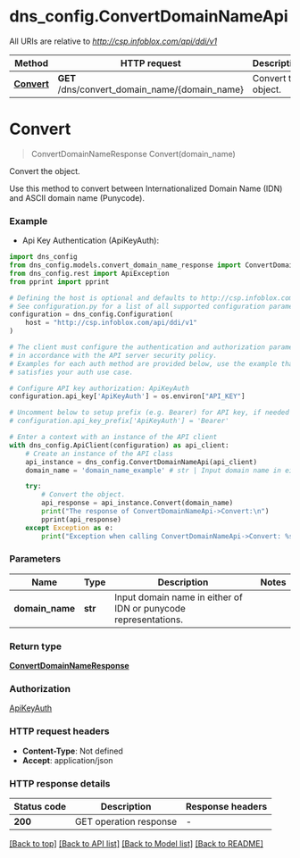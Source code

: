 # dns_config.ConvertDomainNameApi

All URIs are relative to *http://csp.infoblox.com/api/ddi/v1*

Method | HTTP request | Description
------------- | ------------- | -------------
[**Convert**](ConvertDomainNameApi.md#Convert) | **GET** /dns/convert_domain_name/{domain_name} | Convert the object.


# **Convert**
> ConvertDomainNameResponse Convert(domain_name)

Convert the object.

Use this method to convert between Internationalized Domain Name (IDN) and ASCII domain name (Punycode).

### Example

* Api Key Authentication (ApiKeyAuth):

```python
import dns_config
from dns_config.models.convert_domain_name_response import ConvertDomainNameResponse
from dns_config.rest import ApiException
from pprint import pprint

# Defining the host is optional and defaults to http://csp.infoblox.com/api/ddi/v1
# See configuration.py for a list of all supported configuration parameters.
configuration = dns_config.Configuration(
    host = "http://csp.infoblox.com/api/ddi/v1"
)

# The client must configure the authentication and authorization parameters
# in accordance with the API server security policy.
# Examples for each auth method are provided below, use the example that
# satisfies your auth use case.

# Configure API key authorization: ApiKeyAuth
configuration.api_key['ApiKeyAuth'] = os.environ["API_KEY"]

# Uncomment below to setup prefix (e.g. Bearer) for API key, if needed
# configuration.api_key_prefix['ApiKeyAuth'] = 'Bearer'

# Enter a context with an instance of the API client
with dns_config.ApiClient(configuration) as api_client:
    # Create an instance of the API class
    api_instance = dns_config.ConvertDomainNameApi(api_client)
    domain_name = 'domain_name_example' # str | Input domain name in either of IDN or punycode representations.

    try:
        # Convert the object.
        api_response = api_instance.Convert(domain_name)
        print("The response of ConvertDomainNameApi->Convert:\n")
        pprint(api_response)
    except Exception as e:
        print("Exception when calling ConvertDomainNameApi->Convert: %s\n" % e)
```



### Parameters


Name | Type | Description  | Notes
------------- | ------------- | ------------- | -------------
 **domain_name** | **str**| Input domain name in either of IDN or punycode representations. | 

### Return type

[**ConvertDomainNameResponse**](ConvertDomainNameResponse.md)

### Authorization

[ApiKeyAuth](../README.md#ApiKeyAuth)

### HTTP request headers

 - **Content-Type**: Not defined
 - **Accept**: application/json

### HTTP response details

| Status code | Description | Response headers |
|-------------|-------------|------------------|
**200** | GET operation response |  -  |

[[Back to top]](#) [[Back to API list]](../README.md#documentation-for-api-endpoints) [[Back to Model list]](../README.md#documentation-for-models) [[Back to README]](../README.md)


